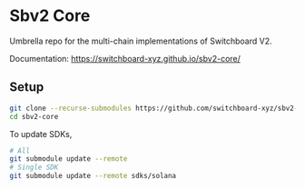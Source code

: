 # Sbv2 Core

Umbrella repo for the multi-chain implementations of Switchboard V2.

Documentation: https://switchboard-xyz.github.io/sbv2-core/

## Setup

```bash
git clone --recurse-submodules https://github.com/switchboard-xyz/sbv2-core.git
cd sbv2-core
```

To update SDKs,

```bash
# All
git submodule update --remote
# Single SDK
git submodule update --remote sdks/solana
```
